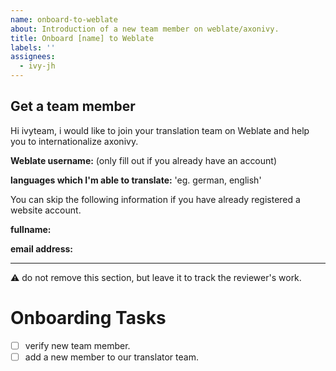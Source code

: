 ```yaml
---
name: onboard-to-weblate
about: Introduction of a new team member on weblate/axonivy.
title: Onboard [name] to Weblate
labels: ''
assignees:
  - ivy-jh
---
```


## Get a team member
Hi ivyteam, i would like to join your translation team on Weblate and help you to internationalize axonivy.

**Weblate username:** (only fill out if you already have an account)

**languages which I'm able to translate:** 'eg. german, english'

You can skip the following information if you have already registered a website account.

**fullname:** 

**email address:**


* * *
⚠️ do not remove this section, but leave it to track the reviewer's work.

# Onboarding Tasks

- [ ] verify new team member.
- [ ] add a new member to our translator team.
